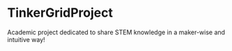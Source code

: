 # TinkerGridProject
Academic project dedicated to share STEM knowledge in a maker-wise and intuitive way!
